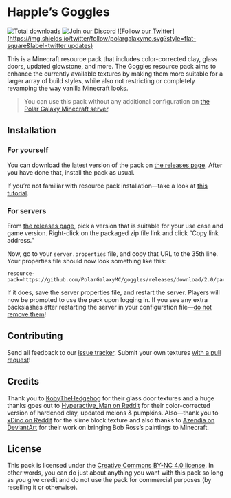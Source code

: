 # Happle’s Goggles

[![Total downloads](https://img.shields.io/github/downloads/polargalaxymc/goggles/total.svg?style=flat-square)]() [![Join our Discord](https://img.shields.io/badge/discord-join%20chat-7289DA.svg?style=flat-square)](https://polargalaxy.com/discord) [![Follow our Twitter](https://img.shields.io/twitter/follow/polargalaxymc.svg?style=flat-square&label=twitter updates)](https://twitter.com/polargalaxymc)

This is a Minecraft resource pack that includes color-corrected clay, glass doors, updated glowstone, and more. The Goggles resource pack aims to enhance the currently available textures by making them more suitable for a larger array of build styles, while also not restricting or completely revamping the way vanilla Minecraft looks.

> You can use this pack without any additional configuration on [the Polar Galaxy Minecraft server](https://polargalaxy.com).

## Installation

### For yourself

You can download the latest version of the pack on [the releases page](https://github.com/PolarGalaxyMC/goggles/releases). After you have done that, install the pack as usual.

If you’re not familiar with resource pack installation—take a look at [this tutorial](http://minecraft.gamepedia.com/Tutorials/Loading_a_resource_pack).

### For servers

From [the releases page](https://github.com/PolarGalaxyMC/goggles/releases), pick a version that is suitable for your use case and game version. Right-click on the packaged zip file link and click “Copy link address.”

Now, go to your `server.properties` file, and copy that URL to the 35th line. Your properties file should now look something like this:

```
resource-pack=https://github.com/PolarGalaxyMC/goggles/releases/download/2.0/pack.zip
```

If it does, save the server properties file, and restart the server. Players will now be prompted to use the pack upon logging in. If you see any extra backslashes after restarting the server in your configuration file—[do not remove them](https://en.wikipedia.org/wiki/Escape_character)!

## Contributing

Send all feedback to our [issue tracker](https://github.com/PolarGalaxyMC/goggles/issues). Submit your own textures [with a pull request](https://github.com/PolarGalaxyMC/goggles/pulls)!

## Credits

Thank you to [KobyTheHedgehog](http://www.minecraftforum.net/forums/mapping-and-modding/resource-packs/2557239-glass-doors-for-1-10x) for their glass door textures and a huge thanks goes out to [Hyperactive_Man on Reddit](https://www.reddit.com/r/Minecraft/comments/38q14w/the_better_than_default_texture_pack/?ref=share&ref_source=link) for their color-corrected version of hardened clay, updated melons & pumpkins. Also—thank you to [xDino on Reddit](https://www.reddit.com/r/Minecraft/comments/1zouwl/i_made_a_better_slime_block_texture/?ref=search_posts) for the slime block texture and also thanks to [Azendia on DeviantArt](http://azendia.deviantart.com/art/Bob-Ross-Framed-Paintings-Pack-16-Minecraft-1-8-9-584165890) for their work on bringing Bob Ross’s paintings to Minecraft.

## License

This pack is licensed under the [Creative Commons BY-NC 4.0 license](https://creativecommons.org/licenses/by-nc/4.0/). In other words, you can do just about anything you want with this pack so long as you give credit and do not use the pack for commercial purposes (by reselling it or otherwise).
